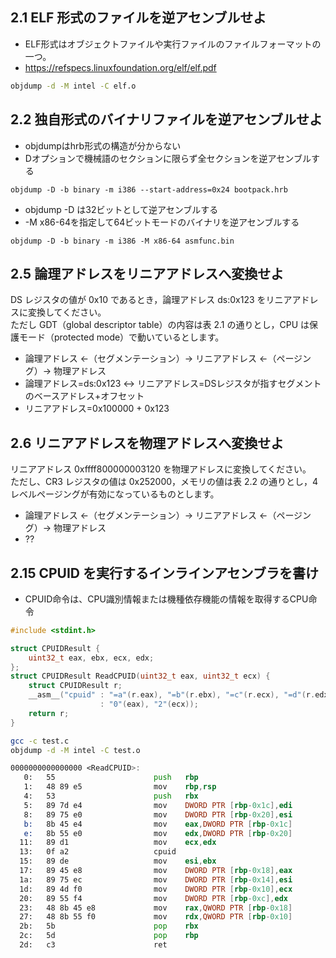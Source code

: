 ## 2.1 ELF 形式のファイルを逆アセンブルせよ

- ELF形式はオブジェクトファイルや実行ファイルのファイルフォーマットの一つ。  
- https://refspecs.linuxfoundation.org/elf/elf.pdf

```sh
objdump -d -M intel -C elf.o
```


## 2.2 独自形式のバイナリファイルを逆アセンブルせよ

- objdumpはhrb形式の構造が分からない
- Dオプションで機械語のセクションに限らず全セクションを逆アセンブルする

```
objdump -D -b binary -m i386 --start-address=0x24 bootpack.hrb
```

- objdump -D は32ビットとして逆アセンブルする
- -M x86-64を指定して64ビットモードのバイナリを逆アセンブルする

```
objdump -D -b binary -m i386 -M x86-64 asmfunc.bin
```

## 2.5 論理アドレスをリニアアドレスへ変換せよ

DS レジスタの値が 0x10 であるとき，論理アドレス ds:0x123 をリニアアドレスに変換してください。  
ただし GDT（global descriptor table）の内容は表 2.1 の通りとし，CPU は保護モード（protected mode）で動いているとします。  

- 論理アドレス <-（セグメンテーション）-> リニアアドレス <-（ページング）-> 物理アドレス
- 論理アドレス=ds:0x123 <-> リニアアドレス=DSレジスタが指すセグメントのベースアドレス+オフセット
- リニアアドレス=0x100000 + 0x123

## 2.6 リニアアドレスを物理アドレスへ変換せよ

リニアアドレス 0xffff800000003120 を物理アドレスに変換してください。  
ただし、CR3 レジスタの値は 0x252000，メモリの値は表 2.2 の通りとし，4 レベルページングが有効になっているものとします。  


- 論理アドレス <-（セグメンテーション）-> リニアアドレス <-（ページング）-> 物理アドレス
- ??

## 2.15 CPUID を実行するインラインアセンブラを書け

- CPUID命令は、CPU識別情報または機種依存機能の情報を取得するCPU命令

```c:test.c
#include <stdint.h>

struct CPUIDResult {
    uint32_t eax, ebx, ecx, edx;
};
struct CPUIDResult ReadCPUID(uint32_t eax, uint32_t ecx) {
    struct CPUIDResult r;
    __asm__("cpuid" : "=a"(r.eax), "=b"(r.ebx), "=c"(r.ecx), "=d"(r.edx)
                    : "0"(eax), "2"(ecx));
    return r;
}
```

```sh
gcc -c test.c
objdump -d -M intel -C test.o
```

```asm
0000000000000000 <ReadCPUID>:
   0:   55                      push   rbp
   1:   48 89 e5                mov    rbp,rsp
   4:   53                      push   rbx
   5:   89 7d e4                mov    DWORD PTR [rbp-0x1c],edi
   8:   89 75 e0                mov    DWORD PTR [rbp-0x20],esi
   b:   8b 45 e4                mov    eax,DWORD PTR [rbp-0x1c]
   e:   8b 55 e0                mov    edx,DWORD PTR [rbp-0x20]
  11:   89 d1                   mov    ecx,edx
  13:   0f a2                   cpuid
  15:   89 de                   mov    esi,ebx
  17:   89 45 e8                mov    DWORD PTR [rbp-0x18],eax
  1a:   89 75 ec                mov    DWORD PTR [rbp-0x14],esi
  1d:   89 4d f0                mov    DWORD PTR [rbp-0x10],ecx
  20:   89 55 f4                mov    DWORD PTR [rbp-0xc],edx
  23:   48 8b 45 e8             mov    rax,QWORD PTR [rbp-0x18]
  27:   48 8b 55 f0             mov    rdx,QWORD PTR [rbp-0x10]
  2b:   5b                      pop    rbx
  2c:   5d                      pop    rbp
  2d:   c3                      ret
```

